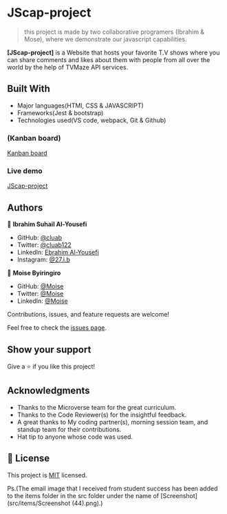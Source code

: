 # JScap-project

> this project is made by two collaborative programers (Ibrahim & Mose), where we demonstrate our javascript capabilities.


**[JScap-project]** is a Website that hosts your favorite T.V shows where you can share comments and likes about them with people from all over the world by the help of TVMaze API services.
## Built With

- Major languages(HTMl, CSS & JAVASCRIPT)
- Frameworks(Jest & bootstrap)
- Technologies used(VS code, webpack, Git & Github)



### (Kanban board)

[Kanban board](https://github.com/Cluab/JScap-project/projects/1)



### Live demo

[JScap-project](https://cluab.github.io/JScap-project/dist/#)

## Authors

👤 **Ibrahim Suhail Al-Yousefi**

- GitHub: [@cluab](https://github.com/Cluab)
- Twitter: [@cluab122](https://twitter.com/cluab122)
- LinkedIn: [Ebrahim Al-Yousefi](https://www.linkedin.com/in/ebrahim-al-yousefi-207808237/)
- Instagram: [@27.i.b](https://www.instagram.com/27.i.b/)

👤 **Moise Byiringiro**

- GitHub: [@Moise ](https://github.com/Moise-code)
- Twitter: [@Moise ](https://twitter.com/cluab122)
- LinkedIn: [@Moise ](https://www.linkedin.com/in/moise-byiringiro-8a8ba4142/)



Contributions, issues, and feature requests are welcome!

Feel free to check the [issues page](https://github.com/Cluab/JScap-project/issues).

## Show your support

Give a ⭐️ if you like this project!

## Acknowledgments

- Thanks to the Microverse team for the great curriculum.
- Thanks to the Code Reviewer(s) for the insightful feedback.
- A great thanks to My coding partner(s), morning session team, and standup team for their contributions.
- Hat tip to anyone whose code was used.

## 📝 License

This project is [MIT](./LICENSE.md) licensed.

Ps.(The email image that I received from student success has been added to the items folder in the src folder under the name of [Screenshot](src/items/Screenshot (44).png).)

